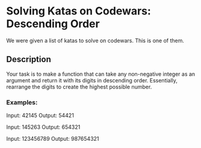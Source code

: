 # Solving Katas on Codewars: Descending Order

We were given a list of katas to solve on codewars. This is one of them.

## Description

Your task is to make a function that can take any non-negative integer as an argument and return it with its digits in descending order. Essentially, rearrange the digits to create the highest possible number.

### Examples:

Input: 42145 Output: 54421

Input: 145263 Output: 654321

Input: 123456789 Output: 987654321
